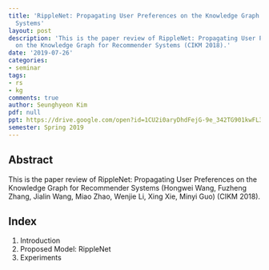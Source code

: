 ```yaml
---
title: 'RippleNet: Propagating User Preferences on the Knowledge Graph for Recommender
  Systems'
layout: post
description: 'This is the paper review of RippleNet: Propagating User Preferences
  on the Knowledge Graph for Recommender Systems (CIKM 2018).'
date: '2019-07-26'
categories:
- seminar
tags:
- rs
- kg
comments: true
author: Seunghyeon Kim
pdf: null
ppt: https://drive.google.com/open?id=1CU2i0aryDhdFejG-9e_342TG901kwFL3
semester: Spring 2019
---
```


<!-- Post name should be this form: today-title.md
        For example, 2019-08-02-hyperparameter-optimization.md -->

<!-- Fill the contents where --Fill-- exists -->
<!-- If you don't want to fill the --Fill--(not necessary) part, then remove them all.
        For example, pdf: -->
<!-- The example is in '_posts/2019-08-02-hyperparameter-optimization.md'>

<!-- For 'title' front matter, follow this format: This is Title Format -->
<!-- For 'description' front matter, follow this format: It is description. -->
<!-- For 'date' front matter, follow this format: 2019-01-01 -->
<!-- For 'tags' front matter, write down the tag in abbreviation
        For example, write down CV instead of Computer Science
        'tags' can be more than one. Follow the format: ["CV", "ML"] -->
<!-- For 'author' fron matter, write down your name in this format: Gildong Hong -->
<!-- For 'pdf' and 'ppt' front matter, if you have the attachment files, write down the url -->

## Abstract
This is the paper review of RippleNet: Propagating User Preferences on the
Knowledge Graph for Recommender Systems (Hongwei Wang, Fuzheng Zhang, Jialin Wang, Miao Zhao, Wenjie Li, Xing Xie, Minyi Guo) (CIKM 2018).

## Index
1. Introduction
2. Proposed Model: RippleNet
3. Experiments

<!-- You can add more information below -->